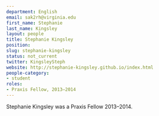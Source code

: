```yaml
---
department: English
email: sak2rh@virginia.edu
first_name: Stephanie
last_name: Kingsley
layout: people
title: Stephanie Kingsley
position:
slug: stephanie-kingsley
status: not_current
twitter: KingsleySteph
website: http://stephanie-kingsley.github.io/index.html
people-category:
- student
roles:
- Praxis Fellow, 2013–2014
---
```

Stephanie Kingsley was a Praxis Fellow 2013–2014.

